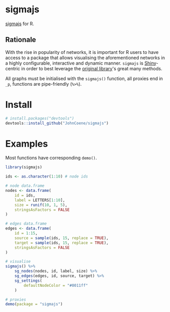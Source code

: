 # sigmajs

[sigmajs](http://sigmajs.org/) for R.

## Rationale

With the rise in popularity of networks, it is important for R users to have access to a package that allows visualising the aforementioned networks in a highly configurable, interactive and dynamic manner.
`sigmajs` is [Shiny](https://shiny.rstudio.com/)-centric in order to best leverage the [original library](http://sigmajs.org/)'s great many methods.

All graphs must be initialised with the `sigmajs()` function, all proxies end in `_p`, functions are pipe-friendly (`%>%`).

# Install

```r
# install.packages("devtools")
devtools::install_github("JohnCoene/sigmajs")
```

# Examples

Most functions have corresponding `demo()`.

```r
library(sigmajs)

ids <- as.character(1:10) # node ids

# node data.frame
nodes <- data.frame(
	id = ids,
	label = LETTERS[1:10],
	size = runif(10, 1, 5),
	stringsAsFactors = FALSE
)

# edges data.frame
edges <- data.frame(
	id = 1:15,
	source = sample(ids, 15, replace = TRUE),
	target = sample(ids, 15, replace = TRUE),
	stringsAsFactors = FALSE
)

# visualise
sigmajs() %>%
	sg_nodes(nodes, id, label, size) %>%
	sg_edges(edges, id, source, target) %>%
	sg_settings(
		defaultNodeColor = "#0011ff"
	)

# proxies
demo(package = "sigmajs")
```
